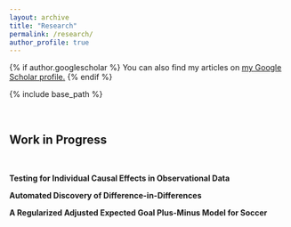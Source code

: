 ```yaml
---
layout: archive
title: "Research"
permalink: /research/
author_profile: true
---
```


{% if author.googlescholar %}
  You can also find my articles on <u><a href="{{author.googlescholar}}">my Google Scholar profile</a>.</u>
{% endif %}

{% include base_path %}

<br />

Work in Progress
------

<br />

**Testing for Individual Causal Effects in Observational Data**

**Automated Discovery of Difference-in-Differences**

**A Regularized Adjusted Expected Goal Plus-Minus Model for Soccer**

<!---
(with [Edvin Tran Hoac](https://www.edvintranhoac.com/), and [Phong Hoang](https://medium.com/@IwriteDSblog))
-->


<!---

{% for post in site.publications reversed %}
  {% include archive-single.html %}
 {% endfor %}

-->

